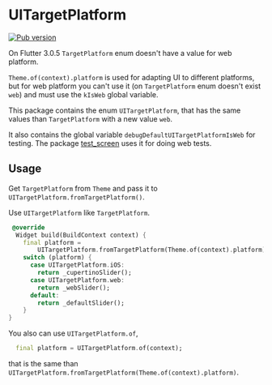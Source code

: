 # UITargetPlatform

 [![Pub version](https://img.shields.io/pub/v/ui_target_platform.svg)](https://pub.dev/packages/ui_target_platform)

On Flutter 3.0.5 `TargetPlatform` enum doesn't have a value for web platform.

`Theme.of(context).platform` is used for adapting UI to different platforms, but for web platform you can't use it (on `TargetPlatform` enum doesn't exist `web`) and must use the `kIsWeb` global variable.

This package contains the enum `UITargetPlatform`, that has the same values than `TargetPlatform` with a new value `web`.

It also contains the global variable `debugDefaultUITargetPlatformIsWeb` for testing. The package [test_screen](https://pub.dev/packages/test_screen) uses it for doing web tests.

## Usage

Get `TargetPlatform` from `Theme` and pass it to `UITargetPlatform.fromTargetPlatform()`.

Use `UITargetPlatform` like `TargetPlatform`.

```dart
 @override
  Widget build(BuildContext context) {
    final platform =
        UITargetPlatform.fromTargetPlatform(Theme.of(context).platform);
    switch (platform) {
      case UITargetPlatform.iOS:
        return _cupertinoSlider();
      case UITargetPlatform.web:
        return _webSlider();
      default:
        return _defaultSlider();
    }
}
```

You also can use `UITargetPlatform.of`, 

```dart
  final platform = UITargetPlatform.of(context);
```

that is the same than `UITargetPlatform.fromTargetPlatform(Theme.of(context).platform)`.
